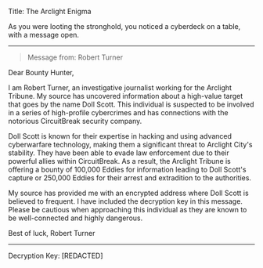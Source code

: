Title: The Arclight Enigma

As you were looting the stronghold, you noticed a cyberdeck on a table, with a message open.

---

> Message from: Robert Turner

Dear Bounty Hunter,

I am Robert Turner, an investigative journalist working for the Arclight Tribune. My source has uncovered information about a high-value target that goes by the name Doll Scott. This individual is suspected to be involved in a series of high-profile cybercrimes and has connections with the notorious CircuitBreak security company.

Doll Scott is known for their expertise in hacking and using advanced cyberwarfare technology, making them a significant threat to Arclight City's stability. They have been able to evade law enforcement due to their powerful allies within CircuitBreak. As a result, the Arclight Tribune is offering a bounty of 100,000 Eddies for information leading to Doll Scott's capture or 250,000 Eddies for their arrest and extradition to the authorities.

My source has provided me with an encrypted address where Doll Scott is believed to frequent. I have included the decryption key in this message. Please be cautious when approaching this individual as they are known to be well-connected and highly dangerous.

Best of luck,
Robert Turner

---

Decryption Key: [REDACTED]